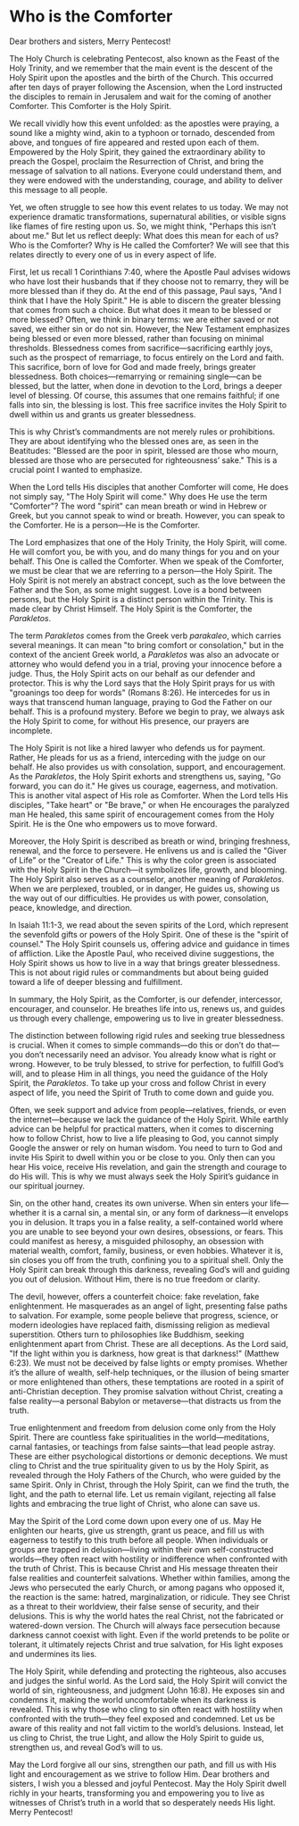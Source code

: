 # Who is the Comforter

Dear brothers and sisters, Merry Pentecost!

The Holy Church is celebrating Pentecost, also known as the Feast of the Holy Trinity, and we remember that the main event is the descent of the Holy Spirit upon the apostles and the birth of the Church. This occurred after ten days of prayer following the Ascension, when the Lord instructed the disciples to remain in Jerusalem and wait for the coming of another Comforter. This Comforter is the Holy Spirit.

We recall vividly how this event unfolded: as the apostles were praying, a sound like a mighty wind, akin to a typhoon or tornado, descended from above, and tongues of fire appeared and rested upon each of them. Empowered by the Holy Spirit, they gained the extraordinary ability to preach the Gospel, proclaim the Resurrection of Christ, and bring the message of salvation to all nations. Everyone could understand them, and they were endowed with the understanding, courage, and ability to deliver this message to all people.

Yet, we often struggle to see how this event relates to us today. We may not experience dramatic transformations, supernatural abilities, or visible signs like flames of fire resting upon us. So, we might think, "Perhaps this isn’t about me." But let us reflect deeply: What does this mean for each of us? Who is the Comforter? Why is He called the Comforter? We will see that this relates directly to every one of us in every aspect of life.

First, let us recall 1 Corinthians 7:40, where the Apostle Paul advises widows who have lost their husbands that if they choose not to remarry, they will be more blessed than if they do. At the end of this passage, Paul says, "And I think that I have the Holy Spirit." He is able to discern the greater blessing that comes from such a choice. But what does it mean to be blessed or more blessed? Often, we think in binary terms: we are either saved or not saved, we either sin or do not sin. However, the New Testament emphasizes being blessed or even more blessed, rather than focusing on minimal thresholds. Blessedness comes from sacrifice—sacrificing earthly joys, such as the prospect of remarriage, to focus entirely on the Lord and faith. This sacrifice, born of love for God and made freely, brings greater blessedness. Both choices—remarrying or remaining single—can be blessed, but the latter, when done in devotion to the Lord, brings a deeper level of blessing. Of course, this assumes that one remains faithful; if one falls into sin, the blessing is lost. This free sacrifice invites the Holy Spirit to dwell within us and grants us greater blessedness.

This is why Christ’s commandments are not merely rules or prohibitions. They are about identifying who the blessed ones are, as seen in the Beatitudes: "Blessed are the poor in spirit, blessed are those who mourn, blessed are those who are persecuted for righteousness’ sake." This is a crucial point I wanted to emphasize.

When the Lord tells His disciples that another Comforter will come, He does not simply say, "The Holy Spirit will come." Why does He use the term "Comforter"? The word "spirit" can mean breath or wind in Hebrew or Greek, but you cannot speak to wind or breath. However, you can speak to the Comforter. He is a person—He is the Comforter.

The Lord emphasizes that one of the Holy Trinity, the Holy Spirit, will come. He will comfort you, be with you, and do many things for you and on your behalf. This One is called the Comforter. When we speak of the Comforter, we must be clear that we are referring to a person—the Holy Spirit. The Holy Spirit is not merely an abstract concept, such as the love between the Father and the Son, as some might suggest. Love is a bond between persons, but the Holy Spirit is a distinct person within the Trinity. This is made clear by Christ Himself. The Holy Spirit is the Comforter, the *Parakletos*. 

The term *Parakletos* comes from the Greek verb *parakaleo*, which carries several meanings. It can mean "to bring comfort or consolation," but in the context of the ancient Greek world, a *Parakletos* was also an advocate or attorney who would defend you in a trial, proving your innocence before a judge. Thus, the Holy Spirit acts on our behalf as our defender and protector. This is why the Lord says that the Holy Spirit prays for us with "groanings too deep for words" (Romans 8:26). He intercedes for us in ways that transcend human language, praying to God the Father on our behalf. This is a profound mystery. Before we begin to pray, we always ask the Holy Spirit to come, for without His presence, our prayers are incomplete.

The Holy Spirit is not like a hired lawyer who defends us for payment. Rather, He pleads for us as a friend, interceding with the judge on our behalf. He also provides us with consolation, support, and encouragement. As the *Parakletos*, the Holy Spirit exhorts and strengthens us, saying, "Go forward, you can do it." He gives us courage, eagerness, and motivation. This is another vital aspect of His role as Comforter. When the Lord tells His disciples, "Take heart" or "Be brave," or when He encourages the paralyzed man He healed, this same spirit of encouragement comes from the Holy Spirit. He is the One who empowers us to move forward.

Moreover, the Holy Spirit is described as breath or wind, bringing freshness, renewal, and the force to persevere. He enlivens us and is called the "Giver of Life" or the "Creator of Life." This is why the color green is associated with the Holy Spirit in the Church—it symbolizes life, growth, and blooming. The Holy Spirit also serves as a counselor, another meaning of *Parakletos*. When we are perplexed, troubled, or in danger, He guides us, showing us the way out of our difficulties. He provides us with power, consolation, peace, knowledge, and direction. 

In Isaiah 11:1-3, we read about the seven spirits of the Lord, which represent the sevenfold gifts or powers of the Holy Spirit. One of these is the "spirit of counsel." The Holy Spirit counsels us, offering advice and guidance in times of affliction. Like the Apostle Paul, who received divine suggestions, the Holy Spirit shows us how to live in a way that brings greater blessedness. This is not about rigid rules or commandments but about being guided toward a life of deeper blessing and fulfillment. 

In summary, the Holy Spirit, as the Comforter, is our defender, intercessor, encourager, and counselor. He breathes life into us, renews us, and guides us through every challenge, empowering us to live in greater blessedness.

The distinction between following rigid rules and seeking true blessedness is crucial. When it comes to simple commands—do this or don’t do that—you don’t necessarily need an advisor. You already know what is right or wrong. However, to be truly blessed, to strive for perfection, to fulfill God’s will, and to please Him in all things, you need the guidance of the Holy Spirit, the *Parakletos*. To take up your cross and follow Christ in every aspect of life, you need the Spirit of Truth to come down and guide you. 

Often, we seek support and advice from people—relatives, friends, or even the internet—because we lack the guidance of the Holy Spirit. While earthly advice can be helpful for practical matters, when it comes to discerning how to follow Christ, how to live a life pleasing to God, you cannot simply Google the answer or rely on human wisdom. You need to turn to God and invite His Spirit to dwell within you or be close to you. Only then can you hear His voice, receive His revelation, and gain the strength and courage to do His will. This is why we must always seek the Holy Spirit’s guidance in our spiritual journey.

Sin, on the other hand, creates its own universe. When sin enters your life—whether it is a carnal sin, a mental sin, or any form of darkness—it envelops you in delusion. It traps you in a false reality, a self-contained world where you are unable to see beyond your own desires, obsessions, or fears. This could manifest as heresy, a misguided philosophy, an obsession with material wealth, comfort, family, business, or even hobbies. Whatever it is, sin closes you off from the truth, confining you to a spiritual shell. Only the Holy Spirit can break through this darkness, revealing God’s will and guiding you out of delusion. Without Him, there is no true freedom or clarity.

The devil, however, offers a counterfeit choice: fake revelation, fake enlightenment. He masquerades as an angel of light, presenting false paths to salvation. For example, some people believe that progress, science, or modern ideologies have replaced faith, dismissing religion as medieval superstition. Others turn to philosophies like Buddhism, seeking enlightenment apart from Christ. These are all deceptions. As the Lord said, "If the light within you is darkness, how great is that darkness!" (Matthew 6:23). We must not be deceived by false lights or empty promises. Whether it’s the allure of wealth, self-help techniques, or the illusion of being smarter or more enlightened than others, these temptations are rooted in a spirit of anti-Christian deception. They promise salvation without Christ, creating a false reality—a personal Babylon or metaverse—that distracts us from the truth.

True enlightenment and freedom from delusion come only from the Holy Spirit. There are countless fake spiritualities in the world—meditations, carnal fantasies, or teachings from false saints—that lead people astray. These are either psychological distortions or demonic deceptions. We must cling to Christ and the true spirituality given to us by the Holy Spirit, as revealed through the Holy Fathers of the Church, who were guided by the same Spirit. Only in Christ, through the Holy Spirit, can we find the truth, the light, and the path to eternal life. Let us remain vigilant, rejecting all false lights and embracing the true light of Christ, who alone can save us.

May the Spirit of the Lord come down upon every one of us. May He enlighten our hearts, give us strength, grant us peace, and fill us with eagerness to testify to this truth before all people. When individuals or groups are trapped in delusion—living within their own self-constructed worlds—they often react with hostility or indifference when confronted with the truth of Christ. This is because Christ and His message threaten their false realities and counterfeit salvations. Whether within families, among the Jews who persecuted the early Church, or among pagans who opposed it, the reaction is the same: hatred, marginalization, or ridicule. They see Christ as a threat to their worldview, their false sense of security, and their delusions. This is why the world hates the real Christ, not the fabricated or watered-down version. The Church will always face persecution because darkness cannot coexist with light. Even if the world pretends to be polite or tolerant, it ultimately rejects Christ and true salvation, for His light exposes and undermines its lies.

The Holy Spirit, while defending and protecting the righteous, also accuses and judges the sinful world. As the Lord said, the Holy Spirit will convict the world of sin, righteousness, and judgment (John 16:8). He exposes sin and condemns it, making the world uncomfortable when its darkness is revealed. This is why those who cling to sin often react with hostility when confronted with the truth—they feel exposed and condemned. Let us be aware of this reality and not fall victim to the world’s delusions. Instead, let us cling to Christ, the true Light, and allow the Holy Spirit to guide us, strengthen us, and reveal God’s will to us.

May the Lord forgive all our sins, strengthen our path, and fill us with His light and encouragement as we strive to follow Him. Dear brothers and sisters, I wish you a blessed and joyful Pentecost. May the Holy Spirit dwell richly in your hearts, transforming you and empowering you to live as witnesses of Christ’s truth in a world that so desperately needs His light. Merry Pentecost!

